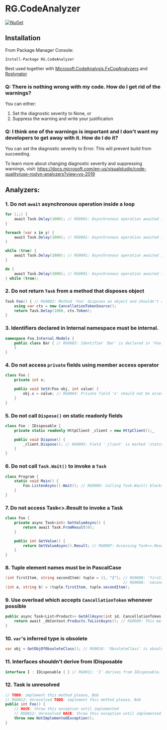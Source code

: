 # RG.CodeAnalyzer

[![NuGet](https://img.shields.io/nuget/v/RG.CodeAnalyzer.svg)](https://www.nuget.org/packages/RG.CodeAnalyzer/)

## Installation
From Package Manager Console:
```
Install-Package RG.CodeAnalyzer
```

Best used together with [Microsoft.CodeAnalysis.FxCopAnalyzers](https://www.nuget.org/packages/Microsoft.CodeAnalysis.FxCopAnalyzers/) and [Roslynator](https://www.nuget.org/packages/Roslynator.Analyzers/)

### Q: There is nothing wrong with my code. How do I get rid of the warnings?
You can either:
1. Set the diagnostic severity to None, or
2. Suppress the warning and write your justification

### Q: I think one of the warnings is important and I don't want my developers to get away with it. How do I do it?
You can set the diagnostic severity to Error. This will prevent build from succeeding.

To learn more about changing diagnostic severity and suppressing warnings, visit: https://docs.microsoft.com/en-us/visualstudio/code-quality/use-roslyn-analyzers?view=vs-2019

## Analyzers:
### 1. Do not `await` asynchronous operation inside a loop
```cs
for (;;) {
    await Task.Delay(1000); // RG0001: Asynchronous operation awaited inside for loop.
}

foreach (var x in y) {
    await Task.Delay(1000); // RG0001: Asynchronous operation awaited inside foreach loop.
}

while (true) {
    await Task.Delay(1000); // RG0001: Asynchronous operation awaited inside while loop.
}

do {
    await Task.Delay(1000); // RG0001: Asynchronous operation awaited inside do..while loop.
} while (true);
```

### 2. Do not return `Task` from a method that disposes object
```cs
Task Foo() { // RG0002: Method 'Foo' disposes an object and shouldn't return Task.
    using var cts = new CancellationTokenSource();
    return Task.Delay(1000, cts.Token);
}
```

### 3. Identifiers declared in Internal namespace must be internal.
```cs
namespace Foo.Internal.Models {
    public class Bar { // RG0003: Identifier 'Bar' is declared in 'Foo.Internal.Models' namespace, and thus must be declared internal.
    }
}
```

### 4. Do not access `private` fields using member access operator
```cs
class Foo {
    private int x;

    public void SetX(Foo obj, int value) {
        obj.x = value; // RG0004: Private field 'x' should not be accessed directly.
    }
}
```

### 5. Do not call `Dispose()` on static readonly fields
```cs
class Foo : IDisposable {
    private static readonly HttpClient _client = new HttpClient();_

    public void Dispose() {
        _client.Dispose(); // RG0005: Field '_client' is marked 'static readonly' and should not be disposed.
    }
}
```

### 6. Do not call `Task.Wait()` to invoke a `Task`
```cs
class Program {
    static void Main() {
        Foo.ListenAsync().Wait(); // RG0006: Calling Task.Wait() blocks current thread and is not recommended. Use await instead.
    }
}
```

### 7. Do not access Task<>.Result to invoke a Task
```cs
class Foo {
    private async Task<int> GetValueAsync() {
        return await Task.FromResult(0);
    }

    public int GetValue() {
        return GetValueAsync().Result; // RG0007: Accessing Task<>.Result blocks current thread and is not recommended. Use await instead.
    }
}
```

### 8. Tuple element names must be in PascalCase
```cs
(int firstItem, string secondItem) tuple = (1, "2"); // RG0008: 'firstItem' is not a proper name of a tuple element.
                                                     // RG0008: 'secondItem' is not a proper name of a tuple element.
(int a, string b) = (tuple.firstItem, tuple.secondItem);
```

### 9. Use overload which accepts `CancellationToken` whenever possible
```cs
public async Task<List<Product>> GetAllAsync(int id, CancellationToken cancellationToken) {
    return await _dbContext.Products.ToListAsync(); // RG0009: This method has an overload that accepts CancellationToken.
}
```

### 10. `var`'s inferred type is obsolete
```cs
var obj = GetObjOfObsoleteClass(); // RG0010: 'ObsoleteClass' is obsolete.
```

### 11. Interfaces shouldn't derive from IDisposable
```cs
interface I : IDisposable { } // RG0011: 'I' derives from IDisposable.
```

### 12. Task is unresolved
```cs
// TODO: implement this method please, Bob
// RG0012: Unresolved TODO: implement this method please, Bob
public int Foo() {
    // HACK: throw this exception until implemented
    // RG0012: Unresolved HACK: throw this exception until implemented
    throw new NotImplementedException();
}
```